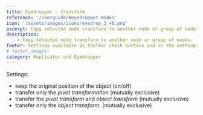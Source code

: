 ```yaml
---
title: Eyedropper - transform
reference: '/userguide/#eyedropper-modes'
icon: '/assets/images/icons/eyedrop_3_48.png'
excerpt: Copy selected node transform to another node or group of nodes.
description:
    - Copy selected node transform to another node or group of nodes.
footer: Settings available as toolbar check buttons and in the settings dialog.
# footer_images:
category: Replicator and Eyedropper
---
```


Settings:

* keep the original position of the object (on/off)
* transfer only the *pivot transformation* (mutually exclusive)
* transfer the *pivot transform* and *object transform* (mutually exclusive)
* transfer only the *object transform.* (mutually exclusive)
